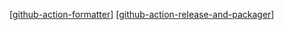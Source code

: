 [[github-action-formatter]]
[[github-action-release-and-packager]]

[//begin]: # "Autogenerated link references for markdown compatibility"
[github-action-formatter]: github-action-formatter "github-action-formatter"
[github-action-release-and-packager]: github-action-release-and-packager "github-action-release-and-packager"
[//end]: # "Autogenerated link references"
